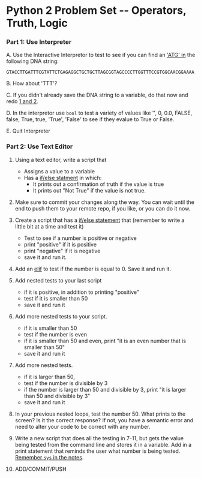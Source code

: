 Python 2 Problem Set -- Operators, Truth, Logic
===================

### Part 1: Use Interpreter

A. Use the Interactive Interpretor to test to see if you can find an ['ATG' in](https://github.com/prog4biol/pfb2022#membership-operators) the following DNA string:

```
GTACCTTGATTTCGTATTCTGAGAGGCTGCTGCTTAGCGGTAGCCCCTTGGTTTCCGTGGCAACGGAAAA
```

B. How about 'TTT'?

C. If you didn't already save the DNA string to a variable, do that now and redo [1 and 2](https://github.com/prog4biol/pfb2022#membership-operators).

D. In the interpretor use `bool` to test a variety of values like '', 0, 0.0, FALSE, false, True, true, 'True', 'False' to see if they evalue to True or False.

E. Quit Interpreter

### Part 2: Use Text Editor

1. Using a text editor, write a script that 
    - Assigns a value to a variable
    - Has a [if/else statment](https://github.com/prog4biol/pfb2022#logic-control-statements) in which:
       - It prints out a confirmation of truth if the value is true
       - It prints out "Not True" if the value is not true. 

2. Make sure to commit your changes along the way. You can wait until the end to push them to your remote repo, if you like, or you can do it now. 



3. Create a script that has a [if/else statement](https://github.com/prog4biol/pfb2022#if-statement) that (remember to write a little bit at a time and test it)
    - Test to see if a number is positive or negative
    - print "positive" if it is positive
    - print "negative" if it is negative
    - save it and run it.
4. Add an [elif](https://github.com/prog4biol/pfb2022#ifelif) to test if the number is equal to 0. Save it and run it.

5. Add nested tests to your last script
    - if it is positive, in addition to printing "positive"
    - test if it is smaller than 50
    - save it and run it    
            
6. Add more nested tests to your script.
    - if it is smaller than 50
    - test if the number is even
    - if it is smaller than 50 and even, print "it is an even number that is smaller than 50"
    - save it and run it
         
7. Add more nested tests.  
    -  if it is larger than 50,  
    -  test if the number is divisible by 3  
    -  if the number is larger than 50 and divisible by 3, print "it is larger than 50 and divisible by 3"  
    -  save it and run it

8. In your previous nested loops, test the number 50. What prints to the screen? Is it the correct response? If not, you have a semantic error and need to alter your code to be correct with any number.  

9. Write a new script that does all the testing in 7-11, but gets the value being tested from the command line and stores it in a variable. Add in a print statement that reminds the user what number is being tested. [Remember `sys` in the notes](pfb2022#command-line-parameters-a-special-built-in-list). 

10. ADD/COMMIT/PUSH
